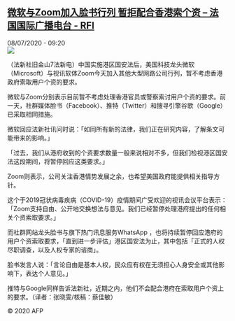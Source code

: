 <!--1594198509000-->
[微软与Zoom加入脸书行列 暂拒配合香港索个资 – 法国国际广播电台 - RFI](http://www.rfi.fr//cn/contenu/20200708-%E5%BE%AE%E8%BD%AF%E4%B8%8Ezoom%E5%8A%A0%E5%85%A5%E8%84%B8%E4%B9%A6%E8%A1%8C%E5%88%97-%E6%9A%82%E6%8B%92%E9%85%8D%E5%90%88%E9%A6%99%E6%B8%AF%E7%B4%A2%E4%B8%AA%E8%B5%84)
------

<div>08/07/2020 - 09:20</div><img src="https://s.rfi.fr/media/display/fe0a28e4-c0f1-11ea-a6a4-005056a964fe/w:310/p:16x9/int0009b.200708152005.jpg"><div class="t-content__body u-clearfix"><div class="m-interstitial"></div><p>（法新社旧金山7法新电）中国实施港区国安法后，美国科技龙头微软（Microsoft）与视讯软体Zoom今天加入其他大型网路公司行列，暂不考虑香港政府索取用户个资的要求。</p><p>    微软与Zoom分别表示目前暂不考虑处理香港官员或警察索讨用户个资的要求。前一天，社群媒体脸书（Facebook）、推特（Twitter）和搜寻引擎谷歌（Google）已采取相同措施。</p><p>    微软回应法新社讯问时说：「如同所有新的法律，我们正在研究内容，了解条文可能带来的影响。」</p><p>    「过去，我们从港府收到的个资要求数量一般来说相对不多，但我们检视港区国安法这段期间，将暂停回应这类要求。」</p><p>    Zoom则表示，公司关注香港情势发展之余，也希望美国政府能提供相关指导方针。</p><p>    这个于2019冠状病毒疾病（COVID-19）疫情期间广受欢迎的视讯会议平台表示：「Zoom支持自由、公开地交换想法与意见。我们已经暂停处理港府提出的任何相关个资索取要求。」</p><p>    而社群网站龙头脸书与旗下热门讯息服务WhatsApp ，也将持续暂停回应港府的用户个资索取要求，「直到进一步评估」港区国安法为止，其中包括「正式的人权尽职调查，以及人权专家的谘商」。</p><p>    脸书发言人说：「言论自由是基本人权，民众应有权在无须担心人身安全或其他影响下，表达个人意见。」</p><p>    推特与Google同样告诉法新社，近期之内，他们不会配合港府在索取用户个资上的要求。（译者：张晓雯/核稿：蔡佳敏）</p><p class="t-copyright">© 2020 AFP</p>        </div>
